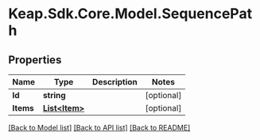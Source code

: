 # Keap.Sdk.Core.Model.SequencePath

## Properties

Name | Type | Description | Notes
------------ | ------------- | ------------- | -------------
**Id** | **string** |  | [optional] 
**Items** | [**List&lt;Item&gt;**](Item.md) |  | [optional] 

[[Back to Model list]](../README.md#documentation-for-models) [[Back to API list]](../README.md#documentation-for-api-endpoints) [[Back to README]](../README.md)


